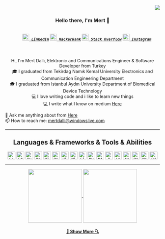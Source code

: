 <img align="right" src="https://visitor-badge.laobi.icu/badge?page_id=mertalidalli">
<br>
<h3 align="center">
  Hello there, I'm Mert 👋
</h3>
<h5 align="center">
  <code>
    <a href="https://https://www.linkedin.com/in/mertdalli/" title="LinkedIn Profile"><img width="22" src="https://github.com/mertalidalli/mertdalli/blob/master/images/linkedin.svg"> LinkedIn</a></code>
  <code><a href="https://www.hackerrank.com/mertdalli" title="HackerRank Profile"><img width="22" src="https://github.com/mertalidalli/mertdalli/blob/master/images/hackerrank.png"> HackerRank</a></code>
  <code><a href="https://stackexchange.com/users/22312419/mertdalli" title="Stack Overflow Profile"><img width="22" src="https://github.com/mertalidalli/mertdalli/blob/master/images/stackoverflow.svg"> Stack Overflow</a></code>
  <code><a href="https://www.instagram.com/mertalidalli/" title="Instagram Profile"><img width="22" src="https://github.com/mertalidalli/mertdalli/blob/master/images/instagram.svg"> Instagram</a></code>
</h5>
<br>
<p align="center">
  Hi, I'm Mert Dallı, Elektronic and Communications Engineer & Software Developer from Turkey
  <br>
  🎓 I graduated from Tekirdag Namık Kemal University Electronics and Communication Engineering Department
  <br>
  🎓 I graduated from Istanbul Aydın University Department of Biomedical Device Technology
  <br>
  💻 I love writing code and i like to learn new things
  <br>
  💻 I write what I know on medium <a href="https://medium.com/@mertalidalli" title="Issues">Here</a>
  <br>

  💬 Ask me anything about from <a href="https://github.com/mertalidalli" title="Issues">Here</a>
  <br>
  📫 How to reach me: <a href="mailto: mertdalli@windowslive.com">mertdalli@windowslive.com</a>
</p>

<hr>

<h2 align="center">Languages & Frameworks & Tools & Abilities</h2>

<p align="center">
  <code><img title="C++" height="25" src="https://github.com/mertalidalli/mertdalli/blob/master/images/C++.svg"></code>
  <code><img title="C#" height="25" src="https://github.com/mertalidalli/mertdalli/blob/master/images/cSharp.svg"></code>
  <code><img title="Python" height="25" src="https://github.com/mertalidalli/mertdalli/blob/master/images/python-original.svg"></code>
  <code><img title="Problem Solving" height="25" src="https://github.com/mertalidalli/mertdalli/blob/master/images/problemSolving.png"></code>
  <code><img title="HTML5" height="25" src="https://github.com/mertalidalli/mertdalli/blob/master/images/html5.svg"></code>
  <code><img title="PostgreSQL" height="25" src="https://github.com/mertalidalli/mertdalli/blob/master/images/postgresql.svg"></code>
  <code><img title="Visual Studio Code" height="25" src="https://github.com/mertalidalli/mertdalli/blob/master/images/vscode.png"></code>
  <code><img title="Microsoft Visual Studio" height="25" src="https://github.com/mertalidalli/mertdalli/blob/master/images/visualstudio.png"></code>
  <code><img title="GitHub" height="25" src="https://github.com/mertalidalli/mertdalli/blob/master/images/github.svg"></code>
  <code><img title="MySQL" height="25" src="https://github.com/mertalidalli/mertdalli/blob/master/images/mysql.svg"></code>
  <code><img title="MATLAB" height="25" src="https://github.com/mertalidalli/mertdalli/blob/master/images/Matlab.svg"></code>
  <code><img title="R" height="25" src="https://github.com/mertalidalli/mertdalli/blob/master/images/R.svg"></code>
  <code><img title="LaTeX" height="25" src="https://github.com/mertalidalli/mertdalli/blob/master/images/LaTeX.svg"></code>
  <code><img title="Arduino" height="25" src="https://github.com/mertalidalli/mertdalli/blob/master/images/arduino.svg"></code>
  <code><img title="Proteus" height="25" src="https://github.com/mertalidalli/mertdalli/blob/master/images/proteus.svg"></code>
  <code><img title="Weka" height="25" src="https://github.com/mertalidalli/mertdalli/blob/master/images/weka.svg"></code>
  <code><img title="PVSyst" height="25" src="https://github.com/mertalidalli/mertdalli/blob/master/images/PVsyst.svg"></code>
</p>

<hr>

<p align=center>
  <a href="https://github.com/mertalidalli/mertdalli" title="Go to Source">
    <img height=175 align="center" src="https://github-readme-stats.vercel.app/api?username=mertalidalli&show_icons=true&theme=gotham">
  </a>
  <a href="https://github.com/mertalidalli/mertdalli">
  <img height=175 align="center" src="https://github-readme-stats.vercel.app/api/top-langs/?username=mertalidalli&hide=c%23,powershell,java&title_color=2aa889&text_color=99d1ce&icon_color=2bbc8a&bg_color=0c1014&langs_count=8&layout=compact" />
  </a>
</p>
<h4 align="center">
  <a href=mertalidalli title="Show Repositories">🔎 Show More 🔍</a>
</h4>
